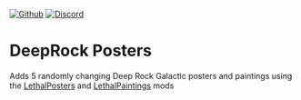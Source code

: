 [![Github](https://img.shields.io/badge/dynamic/json?url=https%3A%2F%2Fapi.github.com%2Frepos%2Ffemboytv%2FLC_DeepRockPosters&query=%24.stargazers_count&suffix=%20stars&style=for-the-badge&logo=github&logoColor=%23FFFFFF&label=%20&labelColor=%23121212&color=%236cc644)](https://github.com/femboytv/LC_DeepRockPosters)
[![Discord](https://img.shields.io/discord/1038789193113014333?style=for-the-badge&logo=discord&logoColor=%235865F2&label=%20&labelColor=%23121212&color=%235865F2)](https://discord.gg/VFRHNGrydD)
# DeepRock Posters
Adds 5 randomly changing Deep Rock Galactic posters and paintings using the [LethalPosters](https://thunderstore.io/c/lethal-company/p/femboytv/LethalPosters/) and [LethalPaintings](https://thunderstore.io/c/lethal-company/p/femboytv/LethalPaintings/) mods

